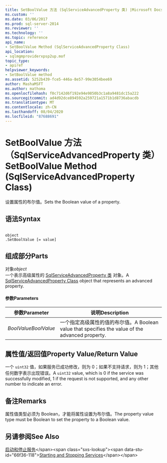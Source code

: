 ```yaml
---
title: SetBoolValue 方法 (SqlServiceAdvancedProperty 类) |Microsoft Docs
ms.custom: ''
ms.date: 03/06/2017
ms.prod: sql-server-2014
ms.reviewer: ''
ms.technology: ''
ms.topic: reference
api_name:
- SetBoolValue Method (SqlServiceAdvancedProperty Class)
api_location:
- sqlmgmproviderxpsp2up.mof
topic_type:
- apiref
helpviewer_keywords:
- SetBoolValue method
ms.assetid: 5252b439-fce5-446a-8e57-99e3054bee69
author: MashaMSFT
ms.author: mathoma
ms.openlocfilehash: f0c7142d6f192e94e9850b3c1a8a9481dc15a222
ms.sourcegitcommit: ad4d92dce894592a259721a1571b1d8736abacdb
ms.translationtype: MT
ms.contentlocale: zh-CN
ms.lasthandoff: 08/04/2020
ms.locfileid: "87688691"
---
```

# <a name="setboolvalue-method-sqlserviceadvancedproperty-class"></a><span data-ttu-id="66f36-102">SetBoolValue 方法（SqlServiceAdvancedProperty 类）</span><span class="sxs-lookup"><span data-stu-id="66f36-102">SetBoolValue Method (SqlServiceAdvancedProperty Class)</span></span>
  <span data-ttu-id="66f36-103">设置属性的布尔值。</span><span class="sxs-lookup"><span data-stu-id="66f36-103">Sets the Boolean value of a property.</span></span>  
  
## <a name="syntax"></a><span data-ttu-id="66f36-104">语法</span><span class="sxs-lookup"><span data-stu-id="66f36-104">Syntax</span></span>  
  
```  
  
object  
.SetBoolValue [= value]  
```  
  
## <a name="parts"></a><span data-ttu-id="66f36-105">组成部分</span><span class="sxs-lookup"><span data-stu-id="66f36-105">Parts</span></span>  
 <span data-ttu-id="66f36-106">对象</span><span class="sxs-lookup"><span data-stu-id="66f36-106">*object*</span></span>  
 <span data-ttu-id="66f36-107">一个表示高级属性的 [SqlServiceAdvancedProperty 类](../wmi-provider-configuration-classes/sqlserviceadvancedproperty-class/sqlserviceadvancedproperty-class.md) 对象。</span><span class="sxs-lookup"><span data-stu-id="66f36-107">A [SqlServiceAdvancedProperty Class](../wmi-provider-configuration-classes/sqlserviceadvancedproperty-class/sqlserviceadvancedproperty-class.md) object that represents an advanced property.</span></span>  
  
#### <a name="parameters"></a><span data-ttu-id="66f36-108">参数</span><span class="sxs-lookup"><span data-stu-id="66f36-108">Parameters</span></span>  
  
|<span data-ttu-id="66f36-109">参数</span><span class="sxs-lookup"><span data-stu-id="66f36-109">Parameter</span></span>|<span data-ttu-id="66f36-110">说明</span><span class="sxs-lookup"><span data-stu-id="66f36-110">Description</span></span>|  
|---------------|-----------------|  
|<span data-ttu-id="66f36-111">*BoolValue*</span><span class="sxs-lookup"><span data-stu-id="66f36-111">*BoolValue*</span></span>|<span data-ttu-id="66f36-112">一个指定高级属性的值的布尔值。</span><span class="sxs-lookup"><span data-stu-id="66f36-112">A Boolean value that specifies the value of the advanced property.</span></span>|  
  
## <a name="property-valuereturn-value"></a><span data-ttu-id="66f36-113">属性值/返回值</span><span class="sxs-lookup"><span data-stu-id="66f36-113">Property Value/Return Value</span></span>  
 <span data-ttu-id="66f36-114">一个 `uint32` 值，如果服务已成功修改，则为 0；如果不支持请求，则为 1；其他任何数字表示出现错误。</span><span class="sxs-lookup"><span data-stu-id="66f36-114">A `uint32` value, which is 0 if the service was successfully modified, 1 if the request is not supported, and any other number to indicate an error.</span></span>  
  
## <a name="remarks"></a><span data-ttu-id="66f36-115">备注</span><span class="sxs-lookup"><span data-stu-id="66f36-115">Remarks</span></span>  
 <span data-ttu-id="66f36-116">属性值类型必须为 Boolean，才能将属性设置为布尔值。</span><span class="sxs-lookup"><span data-stu-id="66f36-116">The property value type must be Boolean to set the property to a Boolean value.</span></span>  
  
## <a name="see-also"></a><span data-ttu-id="66f36-117">另请参阅</span><span class="sxs-lookup"><span data-stu-id="66f36-117">See Also</span></span>  
 <span data-ttu-id="66f36-118">[启动和停止服务](https://technet.microsoft.com/library/ms174886\(v=sql.105\).aspx)</span><span class="sxs-lookup"><span data-stu-id="66f36-118">[Starting and Stopping Services](https://technet.microsoft.com/library/ms174886\(v=sql.105\).aspx)</span></span>  
  
  
